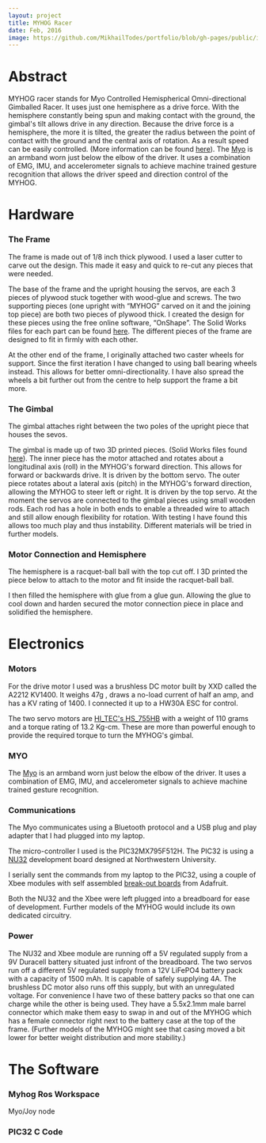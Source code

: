 ```yaml
---
layout: project
title: MYHOG Racer
date: Feb, 2016
image: https://github.com/MikhailTodes/portfolio/blob/gh-pages/public/images/myhog_mak1.jpg?raw=true
---
```


# Abstract
MYHOG racer stands for Myo Controlled Hemispherical Omni-directional Gimballed Racer. It uses just one hemisphere as a drive force. With the hemisphere constantly being spun and making contact with the ground, the gimbal's tilt allows drive in any direction. Because the drive force is a hemisphere, the more it is tilted, the greater the radius between the point of contact with the ground and the central axis of rotation. As a result speed can be easily controlled. (More information can be found <a href="https://en.wikipedia.org/wiki/Hemispherical_omnidirectional_gimbaled_wheel" target="_blank">here</a>). The <a href="https://www.myo.com/" target="_blank">Myo</a> is an armband worn just below the elbow of the driver. It uses a combination of EMG, IMU, and accelerometer signals to achieve machine trained gesture recognition that allows the driver speed and direction control of the MYHOG. 

[comment]: <> (put video here)

# Hardware

### The Frame
The frame is made out of 1/8 inch thick plywood. I used a laser cutter to carve out the design. This made it easy and quick to re-cut any pieces that were needed. 

[comment]: <> (pic of frame design)

The base of the frame and the upright housing the servos, are each 3 pieces of  plywood stuck together with wood-glue and screws. The two supporting pieces (one upright with “MYHOG” carved on it and the joining top piece) are both two pieces of plywood thick. I created the design for these pieces using the free online software, “OnShape”. The Solid Works files for each part can be found <a href="https://github.com/MikhailTodes/myhog_racer/tree/master/Model" target="_blank">here</a>. The different pieces of the frame are designed to fit in firmly with each other. 

At the other end of the frame, I originally attached two caster wheels for support. Since the first iteration I have changed to using ball bearing wheels instead. This allows for better omni-directionality. I have also spread the wheels a bit further out from the centre to help support the frame a bit more. 

[comment]: <> (pic of frame built)

### The Gimbal
The gimbal attaches right between the two poles of the upright piece that houses the sevos. 

[comment]: <> (pic of gimbal design)

The gimbal is made up of two 3D printed pieces. (Solid Works files found <a href="https://github.com/MikhailTodes/myhog_racer/tree/master/Model" target="_blank">here</a>). The inner piece has the motor attached and rotates about a longitudinal axis (roll) in the MYHOG's forward direction. This allows for forward or backwards drive. It is driven by the bottom servo. The outer piece rotates about a lateral axis (pitch) in the MYHOG's forward direction, allowing the MYHOG to steer left or right. It is driven by the top servo. At the moment the servos are connected to the gimbal pieces using small wooden rods. Each rod has a hole in both ends to enable a threaded wire to attach and still allow enough flexibility for rotation. With testing I have found this allows too much play and thus instability. Different materials will be tried in further models. 

### Motor Connection and Hemisphere
The hemisphere is a racquet-ball ball with the top cut off. I 3D printed the piece below to attach to the motor and fit inside the racquet-ball ball. 

[comment]: <> (pic of motor connection piece)

I then filled the hemisphere with glue from a glue gun. Allowing the glue to cool down and harden secured the motor connection piece in place and solidified the hemisphere.

# Electronics

### Motors
For the drive motor I used was a brushless DC motor built by XXD called the A2212 KV1400. It weighs 47g , draws a no-load current of half an amp, and has a KV rating of 1400. I connected it up to a HW30A ESC for control. 

The two servo motors are <a href="/portfolio/public/pdfs/hs755hb.pdf" target="_blank">HI_TEC's HS_755HB</a> with a weight of 110 grams and a torque rating of 13.2 Kg-cm. These are more than powerful enough to provide the required torque to turn the MYHOG's gimbal.

### MYO 
The <a href="https://www.myo.com/" target="_blank">Myo</a> is an armband worn just below the elbow of the driver. It uses a combination of EMG, IMU, and accelerometer signals to achieve machine trained gesture recognition.  

### Communications
The Myo communicates using a Bluetooth protocol and a USB plug and play adapter that I had plugged into my laptop.

The micro-controller I used is the PIC32MX795F512H. The PIC32 is using a <a href="http://hades.mech.northwestern.edu/index.php/NU32" target="_blank">NU32</a> development board designed at Northwestern University. 

I serially sent the commands from my laptop to the PIC32, using a couple of Xbee modules with self assembled <a href="https://www.adafruit.com/products/126?gclid=CNOJ4evuzcsCFdcRgQodoKwLug" target="_blank">break-out boards</a> from Adafruit. 

Both the NU32 and the Xbee were left plugged into a breadboard for ease of development. Further models of the MYHOG would include its own dedicated circuitry. 

### Power
The NU32 and Xbee module are running off a 5V regulated supply from a 9V Duracell battery situated just infront of the breadboard. The two servos run off a different 5V regulated supply from a 12V LiFePO4 battery pack with a capacity of 1500 mAh. It is capable of safely supplying 4A. The brushless DC motor also runs off this supply, but with an unregulated voltage. For convenience I have two of these battery packs so that one can charge while the other is being used. They have a 5.5x2.1mm male barrel connector which make them easy to swap in and out of the MYHOG which has a female connector right next to the battery case at the top of the frame. (Further models of the MYHOG might see that casing moved a bit lower for better weight distribution and more stability.)

# The Software

### Myhog Ros Workspace

Myo/Joy node

### PIC32 C Code
